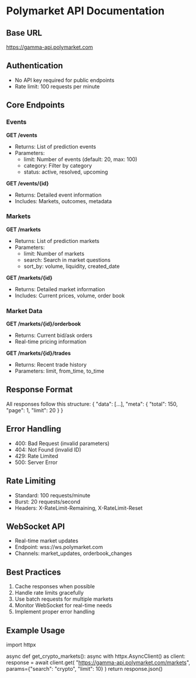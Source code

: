 # Polymarket API Documentation

## Base URL
https://gamma-api.polymarket.com

## Authentication
- No API key required for public endpoints
- Rate limit: 100 requests per minute

## Core Endpoints

### Events
**GET /events**
- Returns: List of prediction events
- Parameters:
  - limit: Number of events (default: 20, max: 100)
  - category: Filter by category
  - status: active, resolved, upcoming

**GET /events/{id}**
- Returns: Detailed event information
- Includes: Markets, outcomes, metadata

### Markets
**GET /markets**
- Returns: List of prediction markets
- Parameters:
  - limit: Number of markets
  - search: Search in market questions
  - sort_by: volume, liquidity, created_date

**GET /markets/{id}**
- Returns: Detailed market information
- Includes: Current prices, volume, order book

### Market Data
**GET /markets/{id}/orderbook**
- Returns: Current bid/ask orders
- Real-time pricing information

**GET /markets/{id}/trades**
- Returns: Recent trade history
- Parameters: limit, from_time, to_time

## Response Format
All responses follow this structure:
{
  "data": [...],
  "meta": {
    "total": 150,
    "page": 1,
    "limit": 20
  }
}

## Error Handling
- 400: Bad Request (invalid parameters)
- 404: Not Found (invalid ID)
- 429: Rate Limited
- 500: Server Error

## Rate Limiting
- Standard: 100 requests/minute
- Burst: 20 requests/second
- Headers: X-RateLimit-Remaining, X-RateLimit-Reset

## WebSocket API
- Real-time market updates
- Endpoint: wss://ws.polymarket.com
- Channels: market_updates, orderbook_changes

## Best Practices
1. Cache responses when possible
2. Handle rate limits gracefully
3. Use batch requests for multiple markets
4. Monitor WebSocket for real-time needs
5. Implement proper error handling

## Example Usage
import httpx

async def get_crypto_markets():
    async with httpx.AsyncClient() as client:
        response = await client.get(
            "https://gamma-api.polymarket.com/markets",
            params={"search": "crypto", "limit": 10}
        )
        return response.json()
